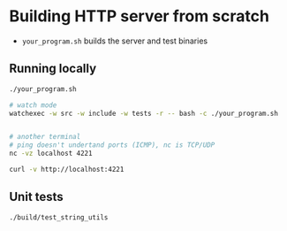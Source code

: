 # Building HTTP server from scratch
- `your_program.sh` builds the server and test binaries
## Running locally
```sh
./your_program.sh

# watch mode
watchexec -w src -w include -w tests -r -- bash -c ./your_program.sh


# another terminal
# ping doesn't undertand ports (ICMP), nc is TCP/UDP
nc -vz localhost 4221

curl -v http://localhost:4221

```

## Unit tests
```sh
./build/test_string_utils
```